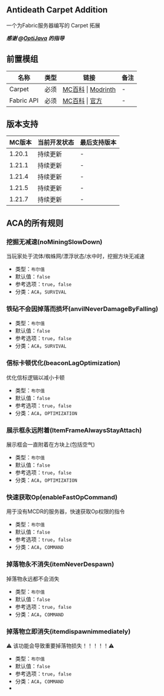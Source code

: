 ## Antideath Carpet Addition
一个为Fabric服务器编写的 Carpet 拓展

_**感谢 @[_OptiJava_](https://github.com/OptiJava) 的指导**_

## 前置模组

| 名称          | 类型 | 链接                                                                                                                                                                       | 备注 |
|-------------|----|--------------------------------------------------------------------------------------------------------------------------------------------------------------------------|----|
| Carpet      | 必须 | [MC百科](https://www.mcmod.cn/class/2361.html) &#124; [Modrinth](https://modrinth.com/mod/carpet) | -  |
| Fabric API  | 必须 | [MC百科](https://www.mcmod.cn/class/3124.html) &#124; [官方](https://fabricmc.net/)                                                                                          | - |

## 版本支持

| MC版本   | 当前开发状态 | 最后支持版本 |  
|--------|------|--------|
| 1.20.1 | 持续更新 | -      |
| 1.21.1 | 持续更新   | -      |
| 1.21.4 | 持续更新   | -      |
| 1.21.5 | 持续更新   | -      |
| 1.21.7 | 持续更新   | -      |





## ACA的所有规则

### 挖掘无减速(noMiningSlowDown)

当玩家处于流体/蜘蛛网/漂浮状态/水中时，挖掘方块无减速

- 类型：`布尔值`
- 默认值：`false`
- 参考选项：`true`，`false`
- 分类：`ACA`，`SURVIVAL`

### 铁砧不会因掉落而损坏(anvilNeverDamageByFalling)

- 类型：`布尔值`
- 默认值：`false`
- 参考选项：`true`，`false`
- 分类：`ACA`，`SURVIVAL`

### 信标卡顿优化(beaconLagOptimization)
优化信标逻辑以减小卡顿
- 类型：`布尔值`
- 默认值：`false`
- 参考选项：`true`，`false`
- 分类：`ACA`，`OPTIMIZATION`

### 展示框永远附着(ItemFrameAlwaysStayAttach)
展示框会一直附着在方块上(包括空气)
- 类型：`布尔值`
- 默认值：`false`
- 参考选项：`true`，`false`
- 分类：`ACA`，`OPTIMIZATION`
   
### 快速获取Op(enableFastOpCommand)
用于没有MCDR的服务器，快速获取Op权限的指令
- 类型：`布尔值`
- 默认值：`false`
- 参考选项：`true`，`false`
- 分类：`ACA`，`COMMAND`

### 掉落物永不消失(itemNeverDespawn)
掉落物永远都不会消失
- 类型：`布尔值`
- 默认值：`false`
- 参考选项：`true`，`false`
- 分类：`ACA`，`COMMAND`

### 掉落物立即消失(itemdispawnimmediately)
⚠️ 该功能会导致重要掉落物损失！！！！！⚠️
- 类型：`布尔值`
- 默认值：`false`
- 参考选项：`true`，`false`
- 分类：`ACA`，`COMMAND`
- 